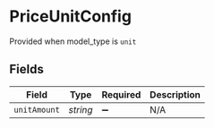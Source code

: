 # PriceUnitConfig

Provided when model_type is `unit`


## Fields

| Field              | Type               | Required           | Description        |
| ------------------ | ------------------ | ------------------ | ------------------ |
| `unitAmount`       | *string*           | :heavy_minus_sign: | N/A                |